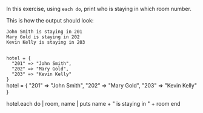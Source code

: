 In this exercise,
using `each do`,
print who is staying
in which room number.

This is how the output should look:

```
John Smith is staying in 201
Mary Gold is staying in 202
Kevin Kelly is staying in 203
```

<codeblock language="ruby" type="exercise" testMode="fixedInput">
<code>
hotel = {
  "201" => "John Smith",
  "202" => "Mary Gold",
  "203" => "Kevin Kelly"
}
</code>

<solution>
hotel = {
  "201" => "John Smith",
  "202" => "Mary Gold",
  "203" => "Kevin Kelly"
}

hotel.each do | room, name |
  puts name + " is staying in " + room
end
</solution>
</codeblock>
